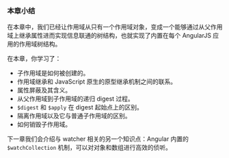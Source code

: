 ### 本章小结

在本章中，我们已经让作用域从只有一个作用域对象，变成一个能够通过从父作用域上继承属性进而实现信息联通的树结构，也就实现了内置在每个 AngularJS 应用的作用域树结构。

在本章，你学习了：

* 子作用域是如何被创建的。
* 作用域继承和 JavaScript 原生的原型继承机制之间的联系。
* 属性屏蔽及其含义。
* 从父作用域到子作用域的递归 digest 过程。
* `$digest` 和 `$apply` 在 digest 起始点上的区别。
* 隔离作用域以及它与普通子作用域的区别。
* 如何销毁子作用域。

下一章我们会介绍与 watcher 相关的另一个知识点：Angular 内置的 `$watchCollection` 机制，可以对对象和数组进行高效的侦听。

